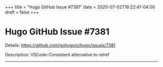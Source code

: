 +++
title = "Hugo GitHub Issue #7381"
date = 2020-07-02T16:22:41-04:00
draft = false
+++
# Hugo GitHub Issue #7381

Details: <https://github.com/gohugoio/hugo/issues/7381>

Description: VSCode-Consistent alternative to relref

---
